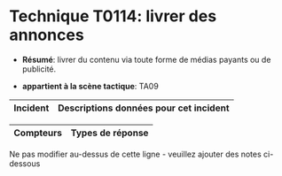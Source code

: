 # Technique T0114: livrer des annonces

* **Résumé**: livrer du contenu via toute forme de médias payants ou de publicité.

* **appartient à la scène tactique**: TA09


|Incident |Descriptions données pour cet incident |
|-------- |-------------------- |



|Compteurs |Types de réponse |
|-------- |-------------- |


Ne pas modifier au-dessus de cette ligne - veuillez ajouter des notes ci-dessous